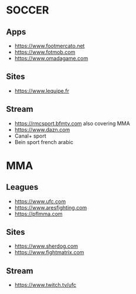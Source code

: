 # SOCCER

## Apps

- https://www.footmercato.net
- https://www.fotmob.com
- https://www.omadagame.com

## Sites

- https://www.lequipe.fr

## Stream

- https://rmcsport.bfmtv.com also covering MMA
- https://www.dazn.com
- Canal+ sport
- Bein sport french arabic

# MMA

## Leagues

- https://www.ufc.com
- https://www.aresfighting.com
- https://pflmma.com

## Sites

- https://www.sherdog.com
- https://www.fightmatrix.com

## Stream

- https://www.twitch.tv/ufc

